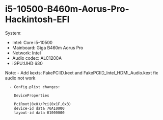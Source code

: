# i5-10500-B460m-Aorus-Pro-Hackintosh-EFI


System:
+ Intel: Core i5-10500
+ Mainboard: Giga B460m Aorus Pro
+ Network: Intel
+ Audio codec: ALC1200A
+ iGPU:UHD 630


Note: - Add kexts: FakePCIID.kext and FakePCIID_Intel_HDMI_Audio.kext fix audio not work

      - Config.plist changes:

        DeviceProperties
        
        PciRoot(0x0)/Pci(0x1F,0x3)
        device-id data 70A10000
        layout-id data 01000000
